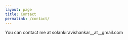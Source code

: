 ```yaml
---
layout: page
title: Contact
permalink: /contact/
---
```

You can contact me at solankiravishankar__at__gmail.com
